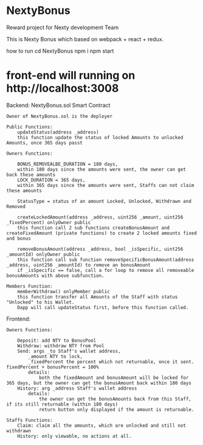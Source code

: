 # NextyBonus
Reward project for Nexty development Team

This is Nexty Bonus which based on webpack + react + redux.

how to run
cd NextyBonus
npm i
npm start

# front-end will running on http://localhost:3008

Backend: NextyBonus.sol Smart Contract

    Owner of NextyBonus.sol is the deployer

    Public Functions:
        updateStatus(address _address)
        this function update the status of locked Amounts to unlocked Amounts, once 365 days passt
        
    Owners Functions:

        BONUS_REMOVEALBE_DURATION = 180 days, 
        within 180 days since the amounts were sent, the owner can get back these amounts
        LOCK_DURATION = 365 days,
        within 365 days since the amounts were sent, Staffs can not claim these amounts

        StatusType = status of an amount Locked, Unlocked, Withdrawn and Removed

        createLockedAmount(address _address, uint256 _amount, uint256 _fixedPercent) onlyOwner public
        this function call 2 sub functions createBonusAmount and createFixedAmount (private functions) to create 2 locked amounts fixed and bonus

        removeBonusAmount(address _address, bool _isSpecific, uint256 _amountId) onlyOwner public
        this function call sub function removeSpecificBonusAmount(address _address, uint256 _amountId) to remove an bonusAmount
        if _isSpecific == false, call a for loop to remove all removeable bonusAmounts with above subfunction.

    Members Function:
        memberWithdraw() onlyMember public
        this function transfer all Amounts of the Staff with status "Unlocked" to his Wallet.
        Dapp will call updateStatus first, before this function called.
    


Frontend:

    Owners Functions:

        Deposit: add NTY to BonusPool
        Withdraw: withdraw NTY from Pool
        Send: args _to Staff's wallet address,
            _amount NTY to lock,
            _fixedPercent the percent which not returnable, once it sent. fixedPercent + bonusPercent = 100%
            details:
                both the fixedAmount and bonusAmount will be locked for 365 days, but the owner can get the bonusAmount back within 180 days 
        History: arg _address Staff's wallet address
            details:
                the owner can get the bonusAmounts back from this Staff, if its still returnable (within 180 days)
                return button only displayed if the amount is returnable.

    Staffs Functions:
        Claim: claim all the amounts, which are unlocked and still not withdrawn
        History: only viewable, no actions at all.


